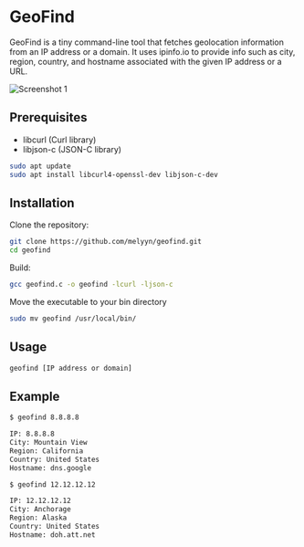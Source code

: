 # GeoFind
GeoFind is a tiny command-line tool that fetches geolocation information from an IP address or a domain. It uses ipinfo.io to provide info such as city, region, country, and hostname associated with the given IP address or a URL.

![Screenshot 1](screenshot.png)

## Prerequisites
- libcurl (Curl library)
- libjson-c (JSON-C library)

```bash
sudo apt update
sudo apt install libcurl4-openssl-dev libjson-c-dev
```

## Installation
Clone the repository:
```bash
git clone https://github.com/melyyn/geofind.git
cd geofind
```

Build:
```bash
gcc geofind.c -o geofind -lcurl -ljson-c
```

Move the executable to your bin directory
```bash
sudo mv geofind /usr/local/bin/
```

## Usage
```bash
geofind [IP address or domain]
```

## Example
```bash
$ geofind 8.8.8.8

IP: 8.8.8.8
City: Mountain View
Region: California
Country: United States
Hostname: dns.google
```
```bash
$ geofind 12.12.12.12

IP: 12.12.12.12
City: Anchorage
Region: Alaska
Country: United States
Hostname: doh.att.net


